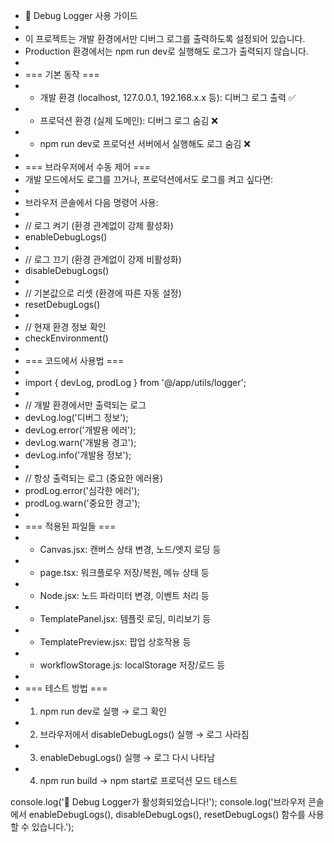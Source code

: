 - 🚀 Debug Logger 사용 가이드
-
- 이 프로젝트는 개발 환경에서만 디버그 로그를 출력하도록 설정되어 있습니다.
- Production 환경에서는 npm run dev로 실행해도 로그가 출력되지 않습니다.
-
- === 기본 동작 ===
-   - 개발 환경 (localhost, 127.0.0.1, 192.168.x.x 등): 디버그 로그 출력 ✅
-   - 프로덕션 환경 (실제 도메인): 디버그 로그 숨김 ❌
-   - npm run dev로 프로덕션 서버에서 실행해도 로그 숨김 ❌
-
- === 브라우저에서 수동 제어 ===
- 개발 모드에서도 로그를 끄거나, 프로덕션에서도 로그를 켜고 싶다면:
-
- 브라우저 콘솔에서 다음 명령어 사용:
-
- // 로그 켜기 (환경 관계없이 강제 활성화)
- enableDebugLogs()
-
- // 로그 끄기 (환경 관계없이 강제 비활성화)
- disableDebugLogs()
-
- // 기본값으로 리셋 (환경에 따른 자동 설정)
- resetDebugLogs()
-
- // 현재 환경 정보 확인
- checkEnvironment()
-
- === 코드에서 사용법 ===
-
- import { devLog, prodLog } from '@/app/utils/logger';
-
- // 개발 환경에서만 출력되는 로그
- devLog.log('디버그 정보');
- devLog.error('개발용 에러');
- devLog.warn('개발용 경고');
- devLog.info('개발용 정보');
-
- // 항상 출력되는 로그 (중요한 에러용)
- prodLog.error('심각한 에러');
- prodLog.warn('중요한 경고');
-
- === 적용된 파일들 ===
-   - Canvas.jsx: 캔버스 상태 변경, 노드/엣지 로딩 등
-   - page.tsx: 워크플로우 저장/복원, 메뉴 상태 등
-   - Node.jsx: 노드 파라미터 변경, 이벤트 처리 등
-   - TemplatePanel.jsx: 템플릿 로딩, 미리보기 등
-   - TemplatePreview.jsx: 팝업 상호작용 등
-   - workflowStorage.js: localStorage 저장/로드 등
-
- === 테스트 방법 ===
-   1. npm run dev로 실행 → 로그 확인
-   2. 브라우저에서 disableDebugLogs() 실행 → 로그 사라짐
-   3. enableDebugLogs() 실행 → 로그 다시 나타남
-   4. npm run build → npm start로 프로덕션 모드 테스트

console.log('🎯 Debug Logger가 활성화되었습니다!');
console.log('브라우저 콘솔에서 enableDebugLogs(), disableDebugLogs(), resetDebugLogs() 함수를 사용할 수 있습니다.');
